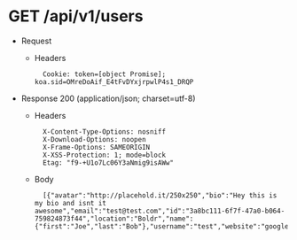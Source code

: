 # GET /api/v1/users

+ Request

    + Headers

            Cookie: token=[object Promise]; koa.sid=OMreDoAif_E4tFvDYxjrpwlP4s1_DRQP



+ Response 200 (application/json; charset=utf-8)

    + Headers

            X-Content-Type-Options: nosniff
            X-Download-Options: noopen
            X-Frame-Options: SAMEORIGIN
            X-XSS-Protection: 1; mode=block
            Etag: "f9-+U1o7Lc06Y3aNmig9isAWw"

    + Body

            [{"avatar":"http://placehold.it/250x250","bio":"Hey this is my bio and isnt it awesome","email":"test@test.com","id":"3a8bc111-6f7f-47a0-b064-759824873f44","location":"Boldr","name":{"first":"Joe","last":"Bob"},"username":"test","website":"google"}]
